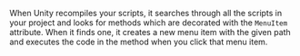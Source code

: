 When Unity recompiles your scripts, it searches through all the scripts in your project and looks for methods which are decorated with the `MenuItem` attribute. When it finds one, it creates a new menu item with the given path and executes the code in the method when you click that menu item.